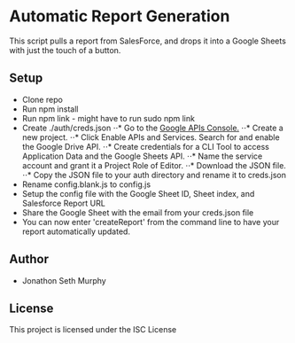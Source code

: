 # Automatic Report Generation

This script pulls a report from SalesForce, and drops it into a Google Sheets with just the touch of a button.

## Setup

* Clone repo
* Run npm install
* Run npm link - might have to run sudo npm link
* Create ./auth/creds.json
⋅⋅* Go to the [Google APIs Console.](https://console.developers.google.com/)
⋅⋅* Create a new project.
⋅⋅* Click Enable APIs and Services. Search for and enable the Google Drive API.
⋅⋅* Create credentials for a CLI Tool to access Application Data and the Google Sheets API.
⋅⋅* Name the service account and grant it a Project Role of Editor.
⋅⋅* Download the JSON file.
⋅⋅* Copy the JSON file to your auth directory and rename it to creds.json
* Rename config.blank.js to config.js
* Setup the config file with the Google Sheet ID, Sheet index, and Salesforce Report URL
* Share the Google Sheet with the email from your creds.json file
* You can now enter 'createReport' from the command line to have your report automatically updated.

## Author

* Jonathon Seth Murphy

## License

This project is licensed under the ISC License
